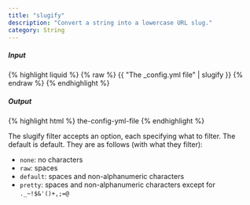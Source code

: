 ```yaml
---
title: "slugify"
description: "Convert a string into a lowercase URL slug."
category: String
---
```

##### Input
{% highlight liquid %}
{% raw %}
{{ "The _config.yml file" | slugify }}
{% endraw %}
{% endhighlight %}

##### Output

{% highlight html %}
the-config-yml-file
{% endhighlight %}

The slugify filter accepts an option, each specifying what to filter. The default is default. They are as follows (with what they filter):

* `none`: no characters
* `raw`: spaces
* `default`: spaces and non-alphanumeric characters
* `pretty`: spaces and non-alphanumeric characters except for `._~!$&'()+,;=@`
